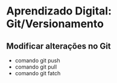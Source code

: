 # Aprendizado Digital: Git/Versionamento

## Modificar alterações no Git

- comando git push
- comando git pull
- comando git fatch
